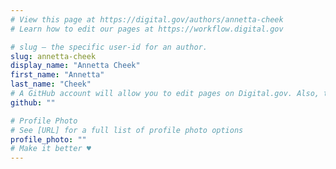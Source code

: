 ```yaml
---
# View this page at https://digital.gov/authors/annetta-cheek
# Learn how to edit our pages at https://workflow.digital.gov

# slug — the specific user-id for an author.
slug: annetta-cheek
display_name: "Annetta Cheek"
first_name: "Annetta"
last_name: "Cheek"
# A GitHub account will allow you to edit pages on Digital.gov. Also, the image used in your GitHub account can be used to populate your digital.gov profile photo. Learn more about getting a Github account at [URL]
github: ""

# Profile Photo
# See [URL] for a full list of profile photo options
profile_photo: ""
# Make it better ♥
---
```

